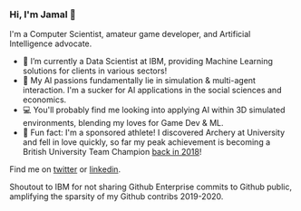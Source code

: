 ### Hi, I'm Jamal 👋

I'm a Computer Scientist, amateur game developer, and Artificial Intelligence advocate.

- 🔭 I’m currently a Data Scientist at IBM, providing Machine Learning solutions for clients in various sectors!
- 🌱 My AI passions fundamentally lie in simulation & multi-agent interaction. I'm a sucker for AI applications in the social sciences and economics.
- 💻 You'll probably find me looking into applying AI within 3D simulated environments, blending my loves for Game Dev & ML.
- 🏹 Fun fact: I'm a sponsored athlete! I discovered Archery at University and fell in love quickly, so far my peak achievement is becoming a British University Team Champion [back in 2018](https://www.facebook.com/ubarchery/videos/766284096895657)!

Find me on [twitter](https://twitter.com/JamalRahman) or [linkedin](https://www.linkedin.com/in/jamal-rahman/).

Shoutout to IBM for not sharing Github Enterprise commits to Github public, amplifying the sparsity of my Github contribs 2019-2020.
